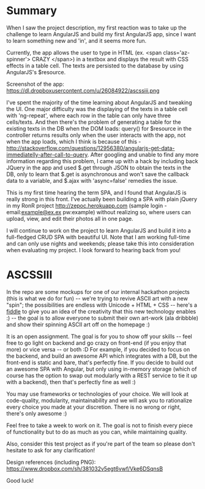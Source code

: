 Summary
========

When I saw the project description, my first reaction was to take up the challenge to learn AngularJS and build my first AngularJS app, since I want to learn something new and 'in', and it seems more fun. 

Currently, the app allows the user to type in HTML (ex. &lt;span class='az-spinner'&gt; CRAZY &lt;/span&gt;) in a textbox and displays the result with CSS effects in a table cell. 
The texts are persisted to the database by using AngularJS's $resource.

Screenshot of the app: https://dl.dropboxusercontent.com/u/26084922/ascssiii.png

I've spent the majority of the time learning about AngularJS and tweaking the UI. One major difficulty was the displaying of the texts in a table cell with 'ng-repeat', where each row in the table can only have three cells/texts. 
And then there's the problem of generating a table for the existing texts in the DB when the DOM loads: query() for $resource in the controller returns results only when the user interacts with the app, not when the app loads, which I think is because of this - http://stackoverflow.com/questions/12956380/angularjs-get-data-immediatelly-after-call-to-query. 
After googling and unable to find any more information regarding this problem, I came up with a hack by including back JQuery in the app and used $.get through JSON to obtain the texts in the DB, only to learn that $.get is asynchronous and won't save the callback data to a variable, and $.ajax with 'async=false' remedies the issue.

This is my first time hearing the term SPA, and I found that AngularJS is really strong in this front. 
I've actually been building a SPA with plain jQuery in my RonR project http://zepoc.herokuapp.com (sample login - email:example@ex.ex pw:example) 
without realizing so, where users can upload, view, and edit their photos all in one page.

I will continue to work on the project to learn AngularJS and build it into a full-fledged CRUD SPA with beautiful UI. 
Note that I am working full-time and can only use nights and weekends; please take this into consideration 
when evaluating my project. I look forward to hearing back from you!







ASCSSIII
========

In the repo are some mockups for one of our internal hackathon projects (this is what we do for fun) -- we're trying to revive ASCII art with a new "spin"; the possibilities are endless with Unicode + HTML + CSS -- here's a [fiddle](http://jsfiddle.net/qke3p/22/) to give you an idea of the creativity that this new technology enables :) -- the goal is to allow everyone to submit their own art-work (ala dribbble) and show their spinning ASCII art off on the homepage :)

It is an open assignment. The goal is for you to show off your skills -- feel free to go light on backend and go crazy on front-end (if you enjoy that more) or vice versa -- or both :D For example, if you decided to focus on the backend, and build an awesome API which integrates with a DB, but the front-end is static and bare, that's perfectly fine. If you decide to build out an awesome SPA with Angular, but only using in-memory storage (which of course has the option to swap out modularly with a REST service to tie it up with a backend), then that's perfectly fine as well :)

You may use frameworks or technologies of your choice. We will look at code-quality, modularity, maintainability and we will ask you to rationalize every choice you made at your discretion. There is no wrong or right, there's only awesome :)

Feel free to take a week to work on it. The goal is not to finish every piece of functionality but to do as much as you can, while maintaining quality.

Also, consider this test project as if you're part of the team so please don't hesitate to ask for any clarification!

Design references (including PNG): https://www.dropbox.com/sh/381032v5egt6vwf/Vke6DSqnsB

Good luck!
